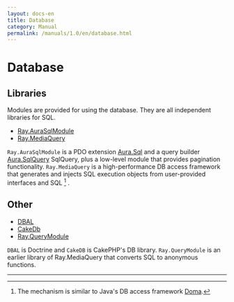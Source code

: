 ```yaml
---
layout: docs-en
title: Database
category: Manual
permalink: /manuals/1.0/en/database.html
---
```

# Database

## Libraries

Modules are provided for using the database. They are all independent libraries for SQL.

* [Ray.AuraSqlModule](database_aura.html)
* [Ray.MediaQuery](database_media.html)

`Ray.AuraSqlModule` is a PDO extension [Aura.Sql](https://github.com/auraphp/Aura.Sql) and a query builder [Aura.SqlQuery](https://github.com/auraphp/) SqlQuery, plus a low-level module that provides pagination functionality.
`Ray.MediaQuery` is a high-performance DB access framework that generates and injects SQL execution objects from user-provided interfaces and SQL [^doma] .

[^doma]: The mechanism is similar to Java's DB access framework [Doma](https://doma.readthedocs.io/en/latest/basic/#examples).

## Other

* [DBAL](database_dbal.html)
* [CakeDb](database_cake.html)
* [Ray.QueryModule](https://github.com/ray-di/Ray.QueryModule/blob/1.x/README.md)

`DBAL` is Doctrine and `CakeDB` is CakePHP's DB library. `Ray.QueryModule` is an earlier library of Ray.MediaQuery that converts SQL to anonymous functions.

----
